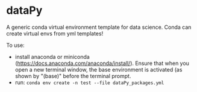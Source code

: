 # dataPy
A generic conda virtual environment template for data science. Conda can create virtual envs from yml templates!

To use:
* install anaconda or miniconda (https://docs.anaconda.com/anaconda/install/). Ensure that when you open a new terminal window, the base environment is activated (as shown by "(base)" before the terminal prompt. 
* run: `conda env create -n test --file dataPy_packages.yml`
